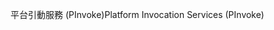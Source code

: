 <span data-ttu-id="6bfa3-101">平台引動服務 (PInvoke)</span><span class="sxs-lookup"><span data-stu-id="6bfa3-101">Platform Invocation Services (PInvoke)</span></span>